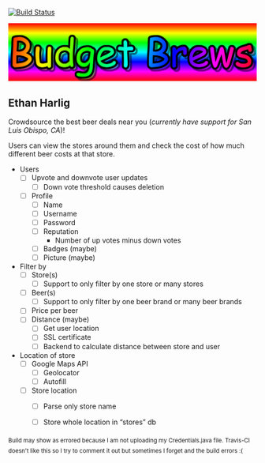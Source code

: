 [![Build Status](https://travis-ci.org/cpe305Spring17/spring2017-project-ethanharlig.svg?branch=master)](https://travis-ci.org/cpe305Spring17/spring2017-project-ethanharlig)

![Budget Brews](website/res/img/logo.png)

## Ethan Harlig 

Crowdsource the best beer deals near you (_currently have support for San Luis Obispo, CA_)!

Users can view the stores around them and check the cost of how much different beer costs at that store. 

- Users
    - [ ] Upvote and downvote user updates
        - [ ] Down vote threshold causes deletion
    - [ ] Profile
        - [ ] Name
        - [ ] Username
        - [ ] Password
        - [ ] Reputation
            - Number of up votes minus down votes
        - [ ] Badges (maybe)
        - [ ] Picture (maybe)
- Filter by
    - [ ] Store(s)
        - [ ] Support to only filter by one store or many stores
    - [ ] Beer(s)
        - [ ] Support to only filter by one beer brand or many beer brands
    - [ ] Price per beer
    - [ ] Distance (maybe)
        - [ ] Get user location
        - [ ] SSL certificate
        - [ ] Backend to calculate distance between store and user
- Location of store
    - [ ] Google Maps API
        - [ ] Geolocator
        - [ ] Autofill
    - [ ] Store location
        - [ ] Parse only store name
        - [ ] Store whole location in “stores” db





<sub>Build may show as errored because I am not uploading my Credentials.java file. Travis-CI doesn't like this so I try to comment it out but sometimes I forget and the build errors :(</sub>
